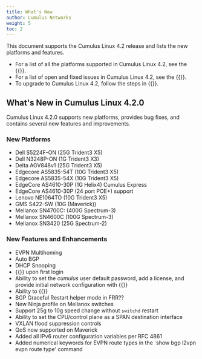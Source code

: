 ```yaml
---
title: What's New
author: Cumulus Networks
weight: 5
toc: 2
---
```

This document supports the Cumulus Linux 4.2 release and lists the new platforms and features.

- For a list of all the platforms supported in Cumulus Linux 4.2, see the {{<exlink url="https://cumulusnetworks.com/products/hardware-compatibility-list/" text="Hardware Compatibility List (HCL)">}}.
- For a list of open and fixed issues in Cumulus Linux 4.2, see the {{<link title="Cumulus Linux 4.1 Release Notes" text="Cumulus Linux 4.1 Release Notes">}}.
- To upgrade to Cumulus Linux 4.2, follow the steps in {{<link url="Upgrading-Cumulus-Linux">}}.

## What's New in Cumulus Linux 4.2.0

Cumulus Linux 4.2.0 supports new platforms, provides bug fixes, and contains several new features and improvements.

### New Platforms

- Dell S5224F-ON (25G Trident3 X5)
- Dell N3248P-ON (1G Trident3 X3)
- Delta AGV848v1 (25G Trident3 X5)
- Edgecore AS5835-54T (10G Trident3 X5)
- Edgecore AS5835-54X (10G Trident3 X5)
- EdgeCore AS4610-30P (1G Helix4) Cumulus Express
- EdgeCore AS4610-30P (24 port POE+) support
- Lenovo NE1064TO (10G Trident3 X5)
- GMS S422-SW (10G (Maverick))
- Mellanox SN4700C: (400G Spectrum-3)
- Mellanox SN4600C (100G Spectrum-3)
- Mellanox SN3420 (25G Spectrum-2)

### New Features and Enhancements

- EVPN Multihoming
- Auto BGP
- DHCP Snooping
- {{<link url="Quick-Start-Guide#login-credentials" text="Mandatory cumulus user default password change">}} upon first login
- Ability to set the *cumulus* user default password, add a license, and provide initial network configuration with {{<link url="Installing-a-New-Cumulus-Linux-Image#onie-installation-options" text="ONIE command line options">}}
- Ability to {{<link url="Installing-a-New-Cumulus-Linux-Image#edit-the-cumulus-linux-image-advanced" text="edit the Cumulus Linux image file">}}
- BGP Graceful Restart helper mode in FRR??
- New Ninja profile on Mellanox switches
- Support 25g to 10g speed change without `switchd` restart
- Ability to set the CPU/control plane as a SPAN destination interface
- VXLAN flood suppression controls
- QoS now supported on Maverick
- Added all IPv6 router configuration variables per RFC 4861
- Added numerical keywords for EVPN route types in the `show bgp l2vpn evpn route type' command
